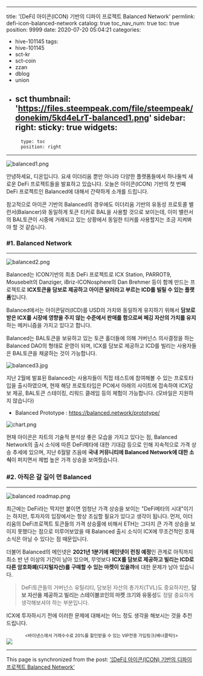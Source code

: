 
---
title: '[DeFi] 아이콘(ICON) 기반의 디파이 프로젝트 Balanced Network'
permlink: defi-icon-balanced-network
catalog: true
toc_nav_num: true
toc: true
position: 9999
date: 2020-07-20 05:04:21
categories:
- hive-101145
tags:
- hive-101145
- sct-kr
- sct-coin
- zzan
- dblog
- union
- sct
thumbnail: 'https://files.steempeak.com/file/steempeak/donekim/5kd4eLrT-balanced1.png'
sidebar:
    right:
        sticky: true
widgets:
    -
        type: toc
        position: right
---


![balanced1.png](https://files.steempeak.com/file/steempeak/donekim/5kd4eLrT-balanced1.png)

안녕하세요, 디온입니다. 요새 이더리움 뿐만 아니라 다양한 플랫폼들에서 하나둘씩 새로운 DeFi 프로젝트들을 발표하고 있습니다. 오늘은 아이콘(ICON) 기반의 첫 번째 DeFi 프로젝트인 Balanced에 대해서 간략하게 소개를 드립니다.

참고적으로 아이콘 기반의 Balanced의 경우에도 이더리움 기반의 유동성 프로토콜 밸런서(Balancer)와 동일하게 토큰 티커로 BAL을 사용할 것으로 보이는데, 이미 밸런서의 BAL토큰이 시중에 거래되고 있는 상황에서 동일한 티커를 사용할지는 조금 지켜봐야 할 것 같습니다.

### #1. Balanced Network
---
![balanced2.png](https://files.steempeak.com/file/steempeak/donekim/8XWgbu0s-balanced2.png)

Balanced는 ICON기반의 최초 DeFi 프로젝트로 ICX Station, PARROT9, Mousebelt의 Danziger, iBriz-ICONosphere의 Dan Brehmer 등이 함께 만드는 프로젝트로 **ICX토큰을 담보로 제공하고 아이콘 달러라고 부르는 ICD를 빌릴 수 있는 플랫폼**입니다.

Balanced에서는 아이콘달러(ICD)를 USD의 가치와 동일하게 유지하기 위해서 **담보로 받은 ICX를 시장에 영향을 주지 않는 수준에서 판매를 함으로써 페깅 자산의 가치를 유지**하는 메커니즘을 가지고 있다고 합니다.

Balanced는 BAL토큰을 보유하고 있는 토큰 홀더들에 의해 거버넌스 의사결정을 하는 Balanced DAO의 형태로 운영이 되며, ICX를 담보로 제공하고 ICD를 빌리는 사용자들은 BAL토큰을 채굴하는 것이 가능합니다.


![balanced3.jpg](https://files.steempeak.com/file/steempeak/donekim/kknr0O6l-balanced3.jpg)

지난 2월에 발표된 Balanced는 사용자들이 직접 테스트에 참여해볼 수 있는 프로토타입을 출시하였으며, 현재 해당 프로토타입은 PC에서 아래의 사이트에 접속하여 ICX담보 제공, BAL토큰 스테이킹, 리워드 클레임 등의 체험이 가능합니다. (모바일은 지원하지 않습니다)

- Balanced Prototype : https://balanced.network/prototype/

![chart.png](https://files.steempeak.com/file/steempeak/donekim/MHF1swTQ-chart.png)

현재 아이콘은 차트의 기술적 분석상 좋은 모습을 가지고 있다는 점, Balanced Network의 출시 소식에 따른 DeFi메타에 대한 기대감 등으로 인해 지속적으로 가격 상승 추세에 있으며, 지난 6월말 즈음에 **국내 커뮤니티에 Balanced Network에 대한 소식**이 퍼지면서 제법 높은 가격 상승을 보여줬습니다. 


### #2. 아직은 갈 길이 먼 Balanced
---
![balanced roadmap.png](https://files.steempeak.com/file/steempeak/donekim/wb2qXHPg-balanced20roadmap.png)

최근에는 DeFi라는 딱지만 붙이면 엄청난 가격 상승을 보이는 "DeFi메타의 시대"이기는 하지만, 투자자의 입장에서는 항상 조심할 필요가 있다고 생각이 됩니다. 먼저, 이더리움의 DeFi프로젝트 토큰들의 가격 상승률에 비해서 ETH는 그다지 큰 가격 상승을 보이지 못했다는 점으로 미루어보았을 때 Balanced 출시 소식이 ICX에 무조건적인 호재 소식은 아닐 수 있다는 점 때문입니다.

더불어 Balanced의 메인넷은 **2021년 1분기에 메인넷이 런칭 예정**인 관계로 아직까지 최소 반 년 이상의 기간이 남아 있으며, 무엇보다 **ICX를 담보로 제공하고 빌리는 ICD로 다른 암호화폐(디지털자산)를 구매할 수 있는 마켓이 있을까**에 대한 문제가 남아 있습니다.

> DeFi토큰들의 거버넌스 유틸리티, 담보된 자산의 총가치(TVL)도 중요하지만, **담보 자산을 제공하고 빌리는 스테이블코인의 마켓 크기와 유동성**도 정말 중요하게 생각해보셔야 하는 부분입니다.

ICX에 투자하시기 전에 이러한 문제에 대해서는 어느 정도 생각을 해보시는 것을 추천드립니다.


<center><sub><바이낸스에서 거래수수료 20%를 할인받을 수 있는 VIP전용 가입링크(배너클릭!)></sub></center>
<a href="http://www.binance.com/en/register?ref=MFIX59H5"><img src="https://cdn.steemitimages.com/DQmUaHkWCryBU1sXt9fmERzVbLPLEFTCbF7E3UeMYpChgVA/binance%20putter.png"></a>

- - -

This page is synchronized from the post: ['[DeFi] 아이콘(ICON) 기반의 디파이 프로젝트 Balanced Network'](https://steemit.com/@donekim/defi-icon-balanced-network)
